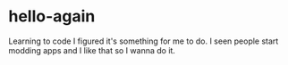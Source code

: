 # hello-again
Learning to code
I figured it's something for me to do. I seen people 
start modding apps and I like that so I wanna do it. 
